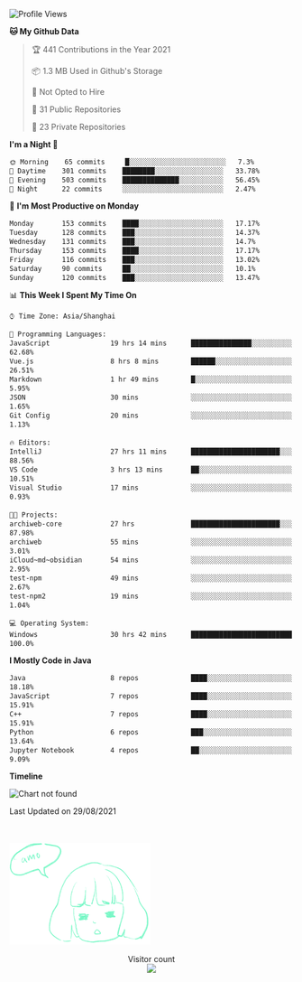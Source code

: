 <!--START_SECTION:waka-->
![Profile Views](http://img.shields.io/badge/Profile%20Views-0-blue)

**🐱 My Github Data** 

> 🏆 441 Contributions in the Year 2021
 > 
> 📦 1.3 MB Used in Github's Storage 
 > 
> 🚫 Not Opted to Hire
 > 
> 📜 31 Public Repositories 
 > 
> 🔑 23 Private Repositories  
 > 
**I'm a Night 🦉** 

```text
🌞 Morning    65 commits     █░░░░░░░░░░░░░░░░░░░░░░░░   7.3% 
🌆 Daytime    301 commits    ████████░░░░░░░░░░░░░░░░░   33.78% 
🌃 Evening    503 commits    ██████████████░░░░░░░░░░░   56.45% 
🌙 Night      22 commits     ░░░░░░░░░░░░░░░░░░░░░░░░░   2.47%

```
📅 **I'm Most Productive on Monday** 

```text
Monday       153 commits    ████░░░░░░░░░░░░░░░░░░░░░   17.17% 
Tuesday      128 commits    ███░░░░░░░░░░░░░░░░░░░░░░   14.37% 
Wednesday    131 commits    ███░░░░░░░░░░░░░░░░░░░░░░   14.7% 
Thursday     153 commits    ████░░░░░░░░░░░░░░░░░░░░░   17.17% 
Friday       116 commits    ███░░░░░░░░░░░░░░░░░░░░░░   13.02% 
Saturday     90 commits     ██░░░░░░░░░░░░░░░░░░░░░░░   10.1% 
Sunday       120 commits    ███░░░░░░░░░░░░░░░░░░░░░░   13.47%

```


📊 **This Week I Spent My Time On** 

```text
⌚︎ Time Zone: Asia/Shanghai

💬 Programming Languages: 
JavaScript               19 hrs 14 mins      ███████████████░░░░░░░░░░   62.68% 
Vue.js                   8 hrs 8 mins        ██████░░░░░░░░░░░░░░░░░░░   26.51% 
Markdown                 1 hr 49 mins        █░░░░░░░░░░░░░░░░░░░░░░░░   5.95% 
JSON                     30 mins             ░░░░░░░░░░░░░░░░░░░░░░░░░   1.65% 
Git Config               20 mins             ░░░░░░░░░░░░░░░░░░░░░░░░░   1.13%

🔥 Editors: 
IntelliJ                 27 hrs 11 mins      ██████████████████████░░░   88.56% 
VS Code                  3 hrs 13 mins       ██░░░░░░░░░░░░░░░░░░░░░░░   10.51% 
Visual Studio            17 mins             ░░░░░░░░░░░░░░░░░░░░░░░░░   0.93%

🐱‍💻 Projects: 
archiweb-core            27 hrs              ██████████████████████░░░   87.98% 
archiweb                 55 mins             ░░░░░░░░░░░░░░░░░░░░░░░░░   3.01% 
iCloud~md~obsidian       54 mins             ░░░░░░░░░░░░░░░░░░░░░░░░░   2.95% 
test-npm                 49 mins             ░░░░░░░░░░░░░░░░░░░░░░░░░   2.67% 
test-npm2                19 mins             ░░░░░░░░░░░░░░░░░░░░░░░░░   1.04%

💻 Operating System: 
Windows                  30 hrs 42 mins      █████████████████████████   100.0%

```

**I Mostly Code in Java** 

```text
Java                     8 repos             ████░░░░░░░░░░░░░░░░░░░░░   18.18% 
JavaScript               7 repos             ████░░░░░░░░░░░░░░░░░░░░░   15.91% 
C++                      7 repos             ████░░░░░░░░░░░░░░░░░░░░░   15.91% 
Python                   6 repos             ███░░░░░░░░░░░░░░░░░░░░░░   13.64% 
Jupyter Notebook         4 repos             ██░░░░░░░░░░░░░░░░░░░░░░░   9.09%

```


**Timeline**

![Chart not found](https://raw.githubusercontent.com/amomorning/amomorning/main/charts/bar_graph.png) 


 Last Updated on 29/08/2021
<!--END_SECTION:waka-->　　
![](./amo.png)

<p align="center"> 
  Visitor count<br>
  <img src="https://profile-counter.glitch.me/amomorning/count.svg" />
</p>
